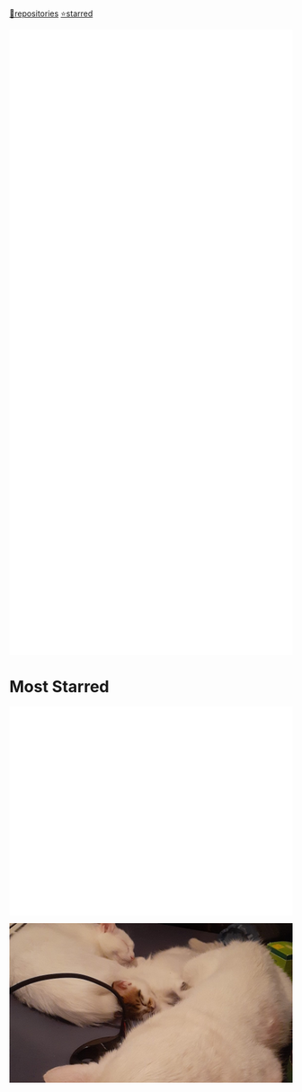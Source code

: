 [📘repositories](REPOS.md#repositories-and-gists)    [⭐starred](STARRED.md#starred)

<p align="center">

<a href="https://github.com/YoraiLevi/YoraiLevi">
<picture>
<source media="(prefers-color-scheme: dark)" srcset="./card-dark-0.svg/">
<source media="(prefers-color-scheme: light)" srcset="./card-light-0.svg/">
<img align="center" src="./card-dark-0.svg" />
</picture></a>
<a href="https://gist.github.com/YoraiLevi/0f333d520f502fdb1244cdf0524db6d2">
<picture>
<source media="(prefers-color-scheme: dark)" srcset="./card-dark-1.svg/">
<source media="(prefers-color-scheme: light)" srcset="./card-light-1.svg/">
<img align="center" src="./card-dark-1.svg" />
</picture></a>
<a href="https://github.com/YoraiLevi/pester5-tutorial">
<picture>
<source media="(prefers-color-scheme: dark)" srcset="./card-dark-2.svg/">
<source media="(prefers-color-scheme: light)" srcset="./card-light-2.svg/">
<img align="center" src="./card-dark-2.svg" />
</picture></a>
<a href="https://github.com/YoraiLevi/ahk-autohotkeys">
<picture>
<source media="(prefers-color-scheme: dark)" srcset="./card-dark-3.svg/">
<source media="(prefers-color-scheme: light)" srcset="./card-light-3.svg/">
<img align="center" src="./card-dark-3.svg" />
</picture></a>
<a href="https://github.com/YoraiLevi/plotly_dash">
<picture>
<source media="(prefers-color-scheme: dark)" srcset="./card-dark-4.svg/">
<source media="(prefers-color-scheme: light)" srcset="./card-light-4.svg/">
<img align="center" src="./card-dark-4.svg" />
</picture></a>
<a href="https://github.com/YoraiLevi/Intro-to-NLP-236299-CS187">
<picture>
<source media="(prefers-color-scheme: dark)" srcset="./card-dark-5.svg/">
<source media="(prefers-color-scheme: light)" srcset="./card-light-5.svg/">
<img align="center" src="./card-dark-5.svg" />
</picture></a>

</p>

# Most Starred

<p align="center">

<a href="https://github.com/YoraiLevi/SetFacebookPostsPrivate">
<picture>
<source media="(prefers-color-scheme: dark)" srcset="./card-dark-starred-0.svg/">
<source media="(prefers-color-scheme: light)" srcset="./card-light-starred-0.svg/">
<img align="center" src="./card-dark-starred-0.svg" />
</picture></a>
<a href="https://github.com/YoraiLevi/pysubsync">
<picture>
<source media="(prefers-color-scheme: dark)" srcset="./card-dark-starred-1.svg/">
<source media="(prefers-color-scheme: light)" srcset="./card-light-starred-1.svg/">
<img align="center" src="./card-dark-starred-1.svg" />
</picture></a>

</p>

<p align="center">

![](resources/README/header_image.jpg)

</p>

